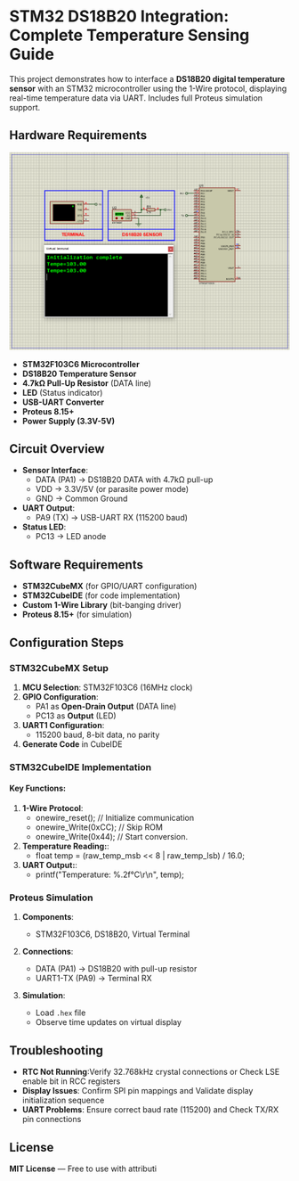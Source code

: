 # STM32 DS18B20 Integration: Complete Temperature Sensing Guide

This project demonstrates how to interface a **DS18B20 digital temperature sensor** with an STM32 microcontroller using the 1-Wire protocol, displaying real-time temperature data via UART. Includes full Proteus simulation support.

## Hardware Requirements  
![STM32 DS18B20 Circuit](circuit.png)  
- **STM32F103C6 Microcontroller**  
- **DS18B20 Temperature Sensor**  
- **4.7kΩ Pull-Up Resistor** (DATA line)  
- **LED** (Status indicator)  
- **USB-UART Converter**  
- **Proteus 8.15+**  
- **Power Supply (3.3V-5V)**  

## Circuit Overview  
- **Sensor Interface**:  
  - DATA (PA1) → DS18B20 DATA with 4.7kΩ pull-up  
  - VDD → 3.3V/5V (or parasite power mode)  
  - GND → Common Ground  
- **UART Output**:  
  - PA9 (TX) → USB-UART RX (115200 baud)  
- **Status LED**:  
  - PC13 → LED anode  

## Software Requirements  
- **STM32CubeMX** (for GPIO/UART configuration)  
- **STM32CubeIDE** (for code implementation)  
- **Custom 1-Wire Library** (bit-banging driver)  
- **Proteus 8.15+** (for simulation)  


## Configuration Steps  

### STM32CubeMX Setup  
1. **MCU Selection**: STM32F103C6 (16MHz clock)  
2. **GPIO Configuration**:  
   - PA1 as **Open-Drain Output** (DATA line)  
   - PC13 as **Output** (LED)  
3. **UART1 Configuration**:  
   - 115200 baud, 8-bit data, no parity  
4. **Generate Code** in CubeIDE  

### STM32CubeIDE Implementation  
#### Key Functions:  
1. **1-Wire Protocol**:  
    - onewire_reset(); // Initialize communication
    - onewire_Write(0xCC); // Skip ROM
    - onewire_Write(0x44); // Start conversion.
2. **Temperature Reading:**:
    - float temp = (raw_temp_msb << 8 | raw_temp_lsb) / 16.0;
3. **UART Output:**:
    - printf("Temperature: %.2f°C\r\n", temp);

### Proteus Simulation  
1. **Components**:  
    - STM32F103C6, DS18B20, Virtual Terminal

2. **Connections**:  
    - DATA (PA1) → DS18B20 with pull-up resistor
    - UART1-TX (PA9) → Terminal RX
3. **Simulation**:  
   - Load `.hex` file  
   - Observe time updates on virtual display
 
## Troubleshooting  
- **RTC Not Running**:Verify 32.768kHz crystal connections or Check LSE enable bit in RCC registers
- **Display Issues**: Confirm SPI pin mappings and Validate display initialization sequence
- **UART Problems**: Ensure correct baud rate (115200) and Check TX/RX pin connections

## License  
**MIT License** — Free to use with attributi